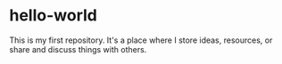# hello-world
This is my first repository. It's a place where I store ideas, resources, or share and discuss things with others.
